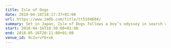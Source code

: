 ```yaml
---
title: Isle of Dogs
date: 2018-04-16T18:17:37+01:00
url: https://www.imdb.com/title/tt5104604/
summary: Set in Japan, Isle of Dogs follows a boy’s odyssey in search of his lost dog.
start: 2018-04-16T18:30:00+01:00
end: 2018-05-16T20:11:00+01:00
venue_id: 9c2xrvf6+x6
---
```

